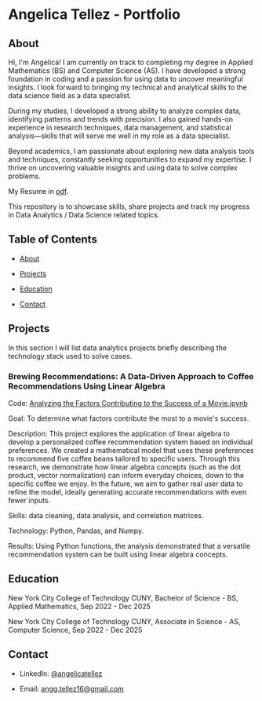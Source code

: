 # Angelica Tellez - Portfolio

## About 

Hi, I'm Angelica! I am currently on track to completing my degree in Applied Mathematics (BS) and Computer Science (AS). I have developed a strong foundation in coding and a passion for using data to uncover meaningful insights. I look forward to bringing my technical and analytical skills to the data science field as a data specialist.  

During my studies, I developed a strong ability to analyze complex data, identifying patterns and trends with precision. I also gained hands-on experience in research techniques, data management, and statistical analysis—skills that will serve me well in my role as a data specialist.  

Beyond academics, I am passionate about exploring new data analysis tools and techniques, constantly seeking opportunities to expand my expertise. I thrive on uncovering valuable insights and using data to solve complex problems.

My Resume in [pdf](https://github.com/anggtellez16/Portfolio/blob/main/RESUME.pdf).

This repository is to showcase skills, share projects and track my progress in Data Analytics / Data Science related topics.


## Table of Contents

* [About](https://github.com/anggtellez16/Portfolio/blob/main/README.md#About)

* [Projects](https://github.com/anggtellez16/Portfolio/blob/main/README.md#Projects)

* [Education](https://github.com/anggtellez16/Portfolio/blob/main/README.md#Education)

* [Contact](https://github.com/anggtellez16/Portfolio/blob/main/README.md#Contact)


## Projects
In this section I will list data analytics projects briefly describing the technology stack used to solve cases.

### Brewing Recommendations: A Data-Driven Approach to Coffee Recommendations Using Linear Algebra

Code: [Analyzing the Factors Contributing to the Success of a Movie.ipynb](https://github.com/anggtellez16/Portfolio/blob/main/Brewing_Recommendations.ipynb)

Goal: To determine what factors contribute the most to a movie's success.

Description: This project explores the application of linear algebra to develop a personalized coffee recommendation system based on individual preferences. We created a mathematical model that uses these preferences to recommend five coffee beans tailored to specific users. Through this research, we demonstrate how linear algebra concepts (such as the dot product, vector normalization) can inform everyday choices, down to the specific coffee we enjoy. In the future, we aim to gather real user data to refine the model, ideally generating accurate recommendations with even fewer inputs.

Skills: data cleaning, data analysis, and correlation matrices.

Technology: Python, Pandas, and Numpy.

Results: Using Python functions, the analysis demonstrated that a versatile recommendation system can be built using linear algebra concepts.

## Education

New York City College of Technology CUNY, Bachelor of Science - BS, Applied Mathematics, Sep 2022 - Dec 2025

New York City College of Technology CUNY, Associate in Science - AS, Computer Science, Sep 2022 - Dec 2025

## Contact

* LinkedIn: [@angelicatellez](https://www.linkedin.com/in/angelica-tellez/)

* Email: angg.tellez16@gmail.com